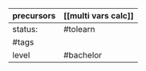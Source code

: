 
| precursors | [[multi vars calc]] |
| ---------- | ------------------- |
| status:    | #tolearn            |
| #tags      |                     |
| level      | #bachelor           |
